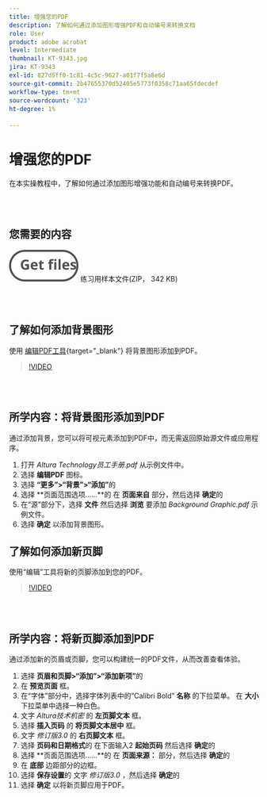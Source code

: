 ```yaml
---
title: 增强您的PDF
description: 了解如何通过添加图形增强PDF和自动编号来转换文档
role: User
product: adobe acrobat
level: Intermediate
thumbnail: KT-9343.jpg
jira: KT-9343
exl-id: 827d5ff0-1c81-4c5c-9627-a01f7f5a8e6d
source-git-commit: 2b47655370d52405e5773f0358c71aa65fdecdef
workflow-type: tm+mt
source-wordcount: '323'
ht-degree: 1%

---
```


# 增强您的PDF

在本实操教程中，了解如何通过添加图形增强功能和自动编号来转换PDF。

<br> 

## 您需要的内容

[![获取文件](../assets/Getfiles.svg)](../assets/Enhance.zip)
练习用样本文件(ZIP， 342 KB)

<br> 

## 了解如何添加背景图形

使用 [编辑PDF工具](https://www.adobe.com/acrobat/online/pdf-editor.html){target="_blank"} 将背景图形添加到PDF。

>[!VIDEO](https://video.tv.adobe.com/v/338746?hidetitle=true)

<br> 

## 所学内容：将背景图形添加到PDF

通过添加背景，您可以将可视元素添加到PDF中，而无需返回原始源文件或应用程序。

1. 打开 *Altura Technology员工手册.pdf* 从示例文件中。
1. 选择 **编辑PDF** 图标。
1. 选择 **“更多”>“背景”>“添加”**&#x200B;的
1. 选择 **页面范围选项……**的
在 **页面来自** 部分，然后选择 **确定**&#x200B;的
1. 在“源”部分下，选择 **文件** 然后选择 **浏览** 要添加 *Background Graphic.pdf* 示例文件。
1. 选择 **确定** 以添加背景图形。

## 了解如何添加新页脚

使用“编辑”工具将新的页脚添加到您的PDF。

>[!VIDEO](https://video.tv.adobe.com/v/338745?hidetitle=true)

<br> 

## 所学内容：将新页脚添加到PDF

通过添加新的页眉或页脚，您可以构建统一的PDF文件，从而改善查看体验。

1. 选择 **页眉和页脚>“添加”>“添加新项”**&#x200B;的
1. 在 **预览页面** 框。
1. 在“字体”部分中，选择字体列表中的“Calibri Bold” **名称** 的下拉菜单。
在 **大小** 下拉菜单中选择一种白色。
1. 文字 *Altura技术机密* 的 **左页脚文本** 框。
1. 选择 **插入页码** 的 **将页脚文本居中** 框。
1. 文字 *修订版3.0* 的 **右页脚文本** 框。
1. 选择 **页码和日期格式**的
在下面输入2 **起始页码** 然后选择 **确定**&#x200B;的
1. 选择 **页面范围选项……**的
在 **页面来源：** 部分，然后选择 **确定**&#x200B;的
1. 在 **底部** 边距部分的边框。
1. 选择 **保存设置**的
文字 *修订版3.0* ，然后选择 **确定**&#x200B;的
1. 选择 **确定** 以将新页脚应用于PDF。
